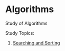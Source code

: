 # Algorithms
Study of Algorithms

Study Topics:
1. [Searching and Sorting](./searching_and_sorting/)
